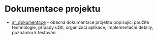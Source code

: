 # Dokumentace projektu

* [ar_dokumentace](./ar_dokumentace.pdf) - obecná dokumentace projektu popisující použité technologie, případy užití, organizaci aplikace, implementační detaily, poznámku k testování.

